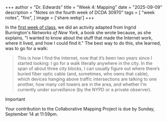 +++
author = "Dr. Edwards"
title = "Week 4: Mapping"
date = "2025-09-09"
description = "Notes on the fourth week of DCDA 30970"
tags = [
    "week notes",
    "fire",
]
image = ['share.webp']
+++

In the [first week of class](../week-01), we did an activity adapted from Ingrid Burrington's *Networks of New York*, a book she wrote because, as she explains, "I wanted to know about the stuff that made the Internet work, where it lived, and how I could find it." The best way to do this, she learned, was to go for a walk:

> This is how I find the Internet, now that it’s been two years since I started looking: I go for a walk literally anywhere in the city. In the span of about three city blocks, I can usually figure out where there’s buried fiber optic cable (and, sometimes, who owns that cable), which devices hanging above traffic intersections are talking to one another, how many cell towers are in the area, and whether I’m currently under surveillance (by the NYPD or a private observer).



> [!IMPORTANT]
> Your contribution to the Collaborative Mapping Project is due by Sunday, September 14 at 11:59pm. 